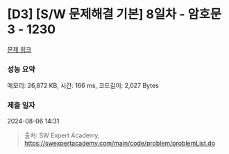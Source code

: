 # [D3] [S/W 문제해결 기본] 8일차 - 암호문3 - 1230 

[문제 링크](https://swexpertacademy.com/main/code/problem/problemDetail.do?contestProbId=AV14zIwqAHwCFAYD) 

### 성능 요약

메모리: 26,872 KB, 시간: 166 ms, 코드길이: 2,027 Bytes

### 제출 일자

2024-08-06 14:31



> 출처: SW Expert Academy, https://swexpertacademy.com/main/code/problem/problemList.do